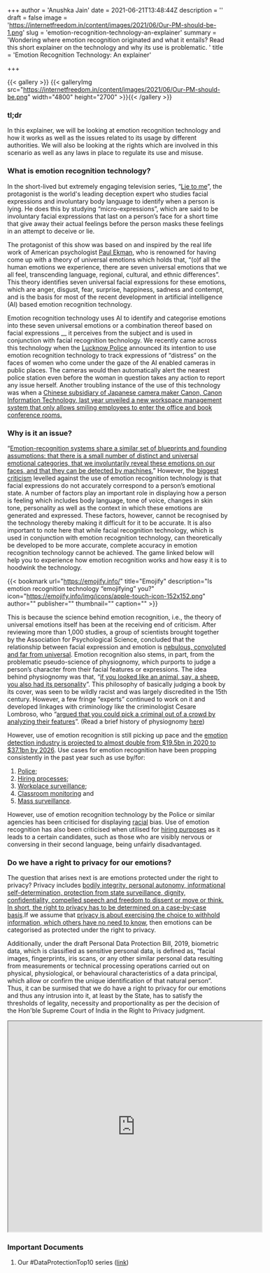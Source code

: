 +++
author = 'Anushka Jain'
date = 2021-06-21T13:48:44Z
description = ''
draft = false
image = 'https://internetfreedom.in/content/images/2021/06/Our-PM-should-be-1.png'
slug = 'emotion-recognition-technology-an-explainer'
summary = 'Wondering where emotion recognition originated and what it entails? Read this short explainer on the technology and why its use is problematic. '
title = 'Emotion Recognition Technology: An explainer'

+++


{{< gallery >}}
{{< galleryImg  src="https://internetfreedom.in/content/images/2021/06/Our-PM-should-be.png" width="4800" height="2700" >}}{{< /gallery >}}

>>>> <form><script src="https://checkout.razorpay.com/v1/payment-button.js" data-payment_button_id="pl_HLkgeWGQLMuddp" async> </script> </form>

### tl;dr

In this explainer, we will be looking at emotion recognition technology and how it works as well as the issues related to its usage by different authorities. We will also be looking at the rights which are involved in this scenario as well as any laws in place to regulate its use and misuse.

### What is emotion recognition technology?

In the short-lived but extremely engaging television series, “[Lie to me](https://www.imdb.com/title/tt1235099/)”, the protagonist is the world's leading deception expert who studies facial expressions and involuntary body language to identify when a person is lying. He does this by studying “micro-expressions”, which are said to be involuntary facial expressions that last on a person’s face for a short time that give away their actual feelings before the person masks these feelings in an attempt to deceive or lie.

The protagonist of this show was based on and inspired by the real life work of American psychologist [Paul Ekman](https://www.paulekman.com/universal-emotions/), who is renowned for having come up with a theory of universal emotions which holds that, “(o)f all the human emotions we experience, there are seven universal emotions that we all feel, transcending language, regional, cultural, and ethnic differences”. This theory identifies seven universal facial expressions for these emotions, which are anger, disgust, fear, surprise, happiness, sadness and contempt, and is the basis for most of the recent development in artificial intelligence (AI) based emotion recognition technology.

Emotion recognition technology uses AI to identify and categorise emotions into these seven universal emotions or a combination thereof based on facial expressions __ it perceives from the subject and is used in conjunction with facial recognition technology. We recently came across this technology when the [Lucknow Police](https://thewire.in/women/uttar-pradesh-lucknow-police-artificial-intelligence-camera-women) announced its intention to use emotion recognition technology to track expressions of “distress” on the faces of women who come under the gaze of the AI enabled cameras in public places. The cameras would then automatically alert the nearest police station even before the woman in question takes any action to report any issue herself. Another troubling instance of the use of this technology was when a [Chinese subsidiary of Japanese camera maker Canon, Canon Information Technology, last year unveiled a new workspace management system that only allows smiling employees to enter the office and book conference rooms.](https://www.theverge.com/2021/6/17/22538160/ai-camera-smile-recognition-office-workers-china-canon)

### Why is it an issue?

“[Emotion-recognition systems share a similar set of blueprints and founding assumptions: that there is a small number of distinct and universal emotional categories, that we involuntarily reveal these emotions on our faces, and that they can be detected by machines.](https://www.theatlantic.com/technology/archive/2021/04/artificial-intelligence-misreading-human-emotion/618696/)” However, the [biggest criticism](https://journals.sagepub.com/doi/pdf/10.1177/1529100619832930) levelled against the use of emotion recognition technology is that facial expressions do not accurately correspond to a person’s emotional state. A number of factors play an important role in displaying how a person is feeling which includes body language, tone of voice, changes in skin tone, personality as well as the context in which these emotions are generated and expressed. These factors, however, cannot be recognised by the technology thereby making it difficult for it to be accurate. It is also important to note here that while facial recognition technology, which is used in conjunction with emotion recognition technology, can theoretically be developed to be more accurate, complete accuracy in emotion recognition technology cannot be achieved. The game linked below will help you to experience how emotion recognition works and how easy it is to hoodwink the technology.

{{< bookmark url="https://emojify.info/" title="Emojify" description="Is emotion recognition technology “emojifying” you?" icon="https://emojify.info/img/icons/apple-touch-icon-152x152.png" author="" publisher="" thumbnail="" caption="" >}}

This is because the science behind emotion recognition, i.e., the theory of universal emotions itself has been at the receiving end of criticism. After reviewing more than 1,000 studies, a group of scientists brought together by the Association for Psychological Science, concluded that the relationship between facial expression and emotion is [nebulous, convoluted and far from universal](https://www.washingtonpost.com/business/2019/07/31/emotion-detection-ai-is-billion-industry-new-research-says-it-cant-do-what-it-claims/). Emotion recognition also stems, in part, from the problematic pseudo-science of physiognomy, which purports to judge a person’s character from their facial features or expressions. The idea behind physiognomy was that, “[if you looked like an animal, say, a sheep, you also had its personality](https://www.wired.com/2015/01/fantastically-wrong-physiognomy/)”. This philosophy of basically judging a book by its cover, was seen to be wildly racist and was largely discredited in the 15th century. However, a few fringe “experts” continued to work on it and developed linkages with criminology like the criminologist Cesare Lombroso, who “[argued that you could pick a criminal out of a crowd by analyzing their features](https://www.wired.com/2015/01/fantastically-wrong-physiognomy/)”. (Read a brief history of physiognomy [here](https://www.wired.com/2015/01/fantastically-wrong-physiognomy/))

However, use of emotion recognition is still picking up pace and the [emotion detection industry is projected to almost double from $19.5bn in 2020 to $37.1bn by 2026](https://www.ft.com/content/c0b03d1d-f72f-48a8-b342-b4a926109452). Use cases for emotion recognition have been propping consistently in the past year such as use by/for:

1. [Police](https://thewire.in/women/uttar-pradesh-lucknow-police-artificial-intelligence-camera-women);
2. [Hiring processes](https://www.ft.com/content/e2e85644-05be-11e8-9650-9c0ad2d7c5b5);
3. [Workplace surveillance](https://www.insider.com/ai-emotion-recognition-system-tracks-how-happy-chinas-workers-are-2021-6);
4. [Classroom monitoring](https://edition.cnn.com/2021/02/16/tech/emotion-recognition-ai-education-spc-intl-hnk/index.html) and
5. [Mass surveillance](https://www.independent.co.uk/asia/china/china-uighur-muslims-ai-huawei-b1854180.html).

However, use of emotion recognition technology by the Police or similar agencies has been criticised for displaying [racial](https://theconversation.com/emotion-reading-tech-fails-the-racial-bias-test-108404) bias. Use of emotion recognition has also been criticised when utilised for [hiring purposes](https://www.washingtonpost.com/technology/2019/10/22/ai-hiring-face-scanning-algorithm-increasingly-decides-whether-you-deserve-job/) as it leads to a certain candidates, such as those who are visibly nervous or conversing in their second language, being unfairly disadvantaged.

### Do we have a right to privacy for our emotions?

The question that arises next is are emotions protected under the right to privacy? Privacy includes [bodily integrity, personal autonomy, informational self-determination, protection from state surveillance, dignity, confidentiality, compelled speech and freedom to dissent or move or think. In short, the right to privacy has to be determined on a case-by-case basis](https://www.thehindu.com/news/national/the-lowdown-on-the-right-to-privacy/article19386366.ece).If we assume that [privacy is about exercising the choice to withhold information, which others have no need to know](https://www.livemint.com/Opinion/kA7bY2M5gtpIkjtJgDAyxK/Privacy-and-the-nothing-to-hide-argument.html), then emotions can be categorised as protected under the right to privacy.

Additionally, under the draft Personal Data Protection Bill, 2019, biometric data, which is classified as sensitive personal data, is defined as, “facial images, fingerprints, iris scans, or any other similar personal data resulting from measurements or technical processing operations carried out on physical, physiological, or behavioural characteristics of a data principal, which allow or confirm the unique identification of that natural person”. Thus, it can be surmised that we do have a right to privacy for our emotions and thus any intrusion into it, at least by the State, has to satisfy the thresholds of legality, necessity and proportionality as per the decision of the Hon'ble Supreme Court of India in the Right to Privacy judgment.

<iframe src="https://drive.google.com/file/d/1M6X_pJklY0NK45UkI-Geeb9Zy72jrTJ6/preview" width="580" height="480"></iframe>

### Important Documents

1. Our #DataProtectionTop10 series ([link](https://internetfreedom.in/tag/dataprotectiontop10/))



> > > <form><script src="https://cdn.razorpay.com/static/widget/subscription-button.js" data-subscription_button_id="pl_HLk5qU1K35hmPH" data-button_theme="brand-color" async> </script> </form>





